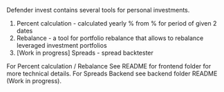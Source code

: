 Defender invest contains several tools for personal investments.

1. Percent calculation - calculated yearly % from % for period of given 2 dates
2. Rebalance - a tool for portfolio rebalance that allows to rebalance leveraged investment portfolios
3. [Work in progress] Spreads - spread backtester

For Percent calculation / Rebalance See README for frontend folder for more technical details. 
For Spreads Backend see backend folder README (Work in progress).
